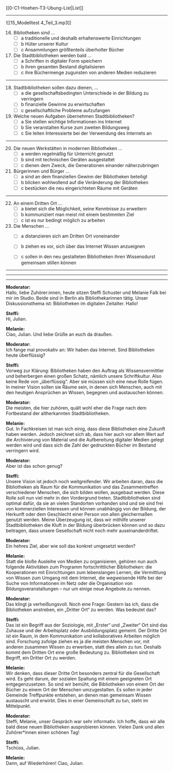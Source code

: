 [[0-C1-Hoehen-T3-Ubung-List|List]]

---

![[15_Modelltest 4_Teil_3.mp3]]

16. Bibliotheken sind ...
    - [ ] a traditionelle und deshalb erhaltenswerte Einrichtungen
    - [ ] b Hüter unserer Kultur
    - [ ] c Ansammlungen größtenteils überholter Bücher

17. Die Stadtbibliotheken werden bald ...
    - [ ] a Schriften in digitaler Form speichern
    - [ ] b ihren gesamten Bestand digitalisieren
    - [ ] c ihre Büchermenge zugunsten von anderen Medien reduzieren

---

18. Stadtbibliotheken sollen dazu dienen, ...
    - [ ] a die gesellschaftsbedingten Unterschiede in der Bildung zu verringern
    - [ ] b finanzielle Gewinne zu erwirtschaften
    - [ ] c gesellschaftliche Probleme aufzufangen

19. Welche neuen Aufgaben übernehmen Stadtbibliotheken?
    - [ ] a Sie stellen wichtige Informationen ins Internet
    - [ ] b Sie veranstalten Kurse zum zweiten Bildungsweg
    - [ ] c Sie leiten Interessierte bei der Verwendung des Internets an

---

20. Die neuen Werkstätten in modernen Bibliotheken ...
    - [ ] a werden regelmäßig für Unterricht genutzt
    - [ ] b sind mit technischen Geräten ausgestattet
    - [ ] c dienen dem Zweck, die Generationen einander näherzubringen

21. Bürgerinnen und Bürger ...
    - [ ] a sind an dem finanziellen Gewinn der Bibliotheken beteiligt
    - [ ] b blicken wohlwollend auf die Veränderung der Bibliotheken
    - [ ] c bestücken die neu eingerichteten Räume mit Geräten

---

22. An einem Dritten Ort ...
    - [ ] a bietet sich die Möglichkeit, seine Kenntnisse zu erweitern
    - [ ] b kommuniziert man meist mit einem bestimmten Ziel
    - [ ] c ist es nur bedingt möglich zu arbeiten

23. Die Menschen ...
    - [ ] a distanzieren sich am Dritten Ort voneinander
    - [ ] b ziehen es vor, sich über das Internet Wissen anzueignen
    - [ ] c sollen in den neu gestalteten Bibliotheken ihren Wissensdurst gemeinsam stillen können


---
---
---


**Moderator:**  
Hallo, liebe Zuhörer:innen, heute sitzen Steffi Schuster und Melanie Falk bei mir im Studio. Beide sind in Berlin als Bibliothekarinnen tätig. Unser Diskussionsthema ist: Bibliotheken im digitalen Zeitalter. Hallo!

**Steffi:**  
Hi, Julian.

**Melanie:**  
Ciao, Julian. Und liebe Grüße an euch da draußen.

**Moderator:**  
Ich fange mal provokativ an: Wir haben das Internet. Sind Bibliotheken heute überflüssig?

**Steffi:**  
Vorweg zur Klärung: Bibliotheken haben den Auftrag als Wissensvermittler und beherbergen einen großen Schatz, nämlich unsere Schriftkultur. Also keine Rede von „überflüssig“. Aber sie müssen sich eine neue Rolle fügen. In meiner Vision sollen sie Räume sein, in denen sich Menschen, auch mit den heutigen Ansprüchen an Wissen, begegnen und austauschen können.

**Moderator:**  
Die meisten, die hier zuhören, quält wohl eher die Frage nach dem Fortbestand der altherkannten Stadtbibliotheken.

**Melanie:**  
Gut. In Fachkreisen ist man sich einig, dass diese Bibliotheken eine Zukunft haben werden. Jedoch zeichnet sich ab, dass hier auch vor allem Wert auf die Archivierung von Material und die Aufbereitung digitaler Medien gelegt werden wird und dass sich die Zahl der gedruckten Bücher im Bestand verringern wird.

**Moderator:**  
Aber ist das schon genug?

**Steffi:**  
Unsere Vision ist jedoch noch weitgreifender. Wir arbeiten daran, dass die Bibliotheken als Raum für die Kommunikation und das Zusammentreffen verschiedener Menschen, die sich bilden wollen, ausgebaut werden. Diese Rolle soll nun viel mehr in den Vordergrund treten. Stadtbibliotheken sind optimal dafür, da sie an vielen Standorten vorhanden sind und sie sind frei von kommerziellen Interessen und können unabhängig von der Bildung, der Herkunft oder dem Geschlecht einer Person von allen gleichermaßen genutzt werden. Meine Überzeugung ist, dass wir mithilfe unserer Stadtbibliotheken die Kluft in der Bildung überbrücken können und so dazu beitragen, dass unsere Gesellschaft nicht noch mehr auseinanderdriftet.

**Moderator:**  
Ein hehres Ziel, aber wie soll das konkret umgesetzt werden?

**Melanie:**  
Statt die bloße Ausleihe von Medien zu organisieren, gehören nun auch folgende Aktivitäten zum Programm fortschrittlicher Bibliotheken: die Kooperationen mit Einrichtungen zum lebenslangen Lernen, die Vermittlung von Wissen zum Umgang mit dem Internet, die wegweisende Hilfe bei der Suche von Informationen im Netz oder die Organisation von Bildungsveranstaltungen – nur um einige neue Angebote zu nennen.

**Moderator:**  
Das klingt ja verheißungsvoll. Noch eine Frage: Gestern las ich, dass die Bibliotheken anstreben, ein „Dritter Ort“ zu werden. Was bedeutet das?

**Steffi:**  
Das ist ein Begriff aus der Soziologie, mit „Erster“ und „Zweiter“ Ort sind das Zuhause und der Arbeitsplatz oder Ausbildungsplatz gemeint. Der Dritte Ort ist ein Raum, in dem Kommunikation und kollaboratives Arbeiten möglich sind. Forschung zufolge ziehen es ja die meisten Menschen vor, mit anderen zusammen Wissen zu erwerben, statt dies allein zu tun. Deshalb kommt dem Dritten Ort eine große Bedeutung zu. Bibliotheken sind im Begriff, ein Dritter Ort zu werden.

**Melanie:**  
Wir denken, dass dieser Dritte Ort besonders zentral für die Gesellschaft wird. Es geht darum, der sozialen Spaltung mit einem geeigneten Ort entgegenzusetzen. So sind wir bemüht, die Bibliotheken von einem Ort der Bücher zu einem Ort der Menschen umzugestalten. Es sollen in jeder Gemeinde Treffpunkte entstehen, an denen man gemeinsam Wissen austauscht und erwirbt. Dies in einer Gemeinschaft zu tun, steht im Mittelpunkt.

**Moderator:**  
Steffi, Melanie, unser Gespräch war sehr informativ. Ich hoffe, dass wir alle bald diese neuen Bibliotheken ausprobieren können. Vielen Dank und allen Zuhörer*innen einen schönen Tag!

**Steffi:**  
Tschüss, Julian.

**Melanie:**  
Dann, auf Wiederhören! Ciao, Julian.